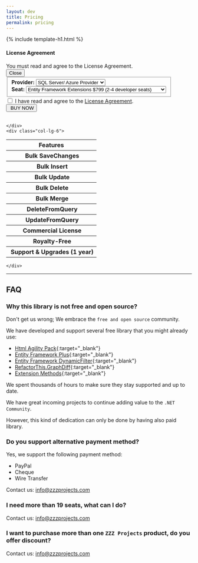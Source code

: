```yaml
---
layout: dev
title: Pricing
permalink: pricing
---
```


{% include template-h1.html %}

<div class="row">
	<div class="col-lg-6">
	
<!-- validation !-->
<div id="error_validation" class="modal fade" tabindex="-1" role="dialog" aria-labelledby="modal_agreement" aria-hidden="true">
	<div class="modal-dialog" role="document">
		<div class="modal-content">
			<div class="modal-header">
				<h4 class="modal-title" id="modal_agreement">License Agreement</h4>
			</div>
			<div class="modal-body bg-danger">
				You must read and agree to the License Agreement.
			</div>
			<div class="modal-footer">
				<button type="button" class="btn btn-secondary" data-dismiss="modal">Close</button>
			</div>
		</div>
	</div>
</div>
			
<form action="https://www.paypal.com/cgi-bin/webscr" method="post" target="_top" onsubmit="return purchase_validate()" style="width:450px;">
	<input type="hidden" name="cmd" value="_s-xclick">
	<input type="hidden" name="currency_code" value="USD">
	<fieldset class="form-group">
		<input type="hidden" name="on0" value="Seats">
		<label><b>Provider:</b></label> 
		<select id="provider_type" name="hosted_button_id" class="form-control" onchange="selectProduct()">
			<option value="GS977QXB98R2C">SQL Server/ Azure Provider</option>
			<option value="27ML36DSMHEQA">Oracle Provider</option>
			<option value="32JM43GUXW4ZW">MySQL Provider</option>
			<option value="TSCZ2KCM9QBVY">PostgreSQL</option>
			<option value="5WVPWVNDGRHH6">SQL Compact Provider</option>
			<option value="55WDUT7ENJBKU">SQLite Provider</option>
			<option value="TSCGQDC4YR2MQ">ALL Providers</option>
		</select> 
		<br />
		<label><b>Seat:</b></label> 
		<select id="product_option" name="os0" class="form-control">
			<option id="seat1" value="1 seat">Entity Framework Extensions $599 (1 developer seat)</option>
			<option id="seat2_4" value="2-4 seats" selected>Entity Framework Extensions $799 (2-4 developer seats)</option>
			<option id="seat5_9" value="5-9 seats">Entity Framework Extensions $999 (5-9 developer seats)</option>
			<option id="seat10_14" value="10-14 seats">Entity Framework Extensions $1199 (10-14 developer seats)</option>
			<option id="seat15_19" value="15-19 seats">Entity Framework Extensions $1399 (15-19 developer seats)</option>
		</select> 
	</fieldset>
	<div class="checkbox">
		<label>
			<input id="agree_agreement" type="checkbox">&nbsp;I have read and agree to the <a href="http://www.zzzprojects.com/license-agreement/" target="_blank">License Agreement</a>.
		</label>
	</div>
	<button type="submit" class="btn btn-success btn-lg"><span><i class="fa fa-shopping-cart"></i>&nbsp;<span>BUY NOW</span></span></button>
	<br /><br />
</form>	

	</div>
	<div class="col-lg-6">
	
<table class="table table-hover table-bordered" style="width: 340px;">
	<thead class="thead-inverse">
		<tr>
			<th>Features</th>
		</tr>
	</thead>
	<tbody>
		<tr>
			<th><i class="fa fa-check-square-o"></i>&nbsp;Bulk SaveChanges</th>
		</tr>
		<tr>
			<th><i class="fa fa-check-square-o"></i>&nbsp;Bulk Insert</th>
		</tr>
		<tr>
			<th><i class="fa fa-check-square-o"></i>&nbsp;Bulk Update</th>
		</tr>
		<tr>
			<th><i class="fa fa-check-square-o"></i>&nbsp;Bulk Delete</th>
		</tr>
		<tr>
			<th><i class="fa fa-check-square-o"></i>&nbsp;Bulk Merge</th>
		</tr>
		<tr>
			<th><i class="fa fa-check-square-o"></i>&nbsp;DeleteFromQuery</th>
		</tr>
		<tr>
			<th><i class="fa fa-check-square-o"></i>&nbsp;UpdateFromQuery</th>
		</tr>
		<tr>
			<th><i class="fa fa-check-square-o"></i>&nbsp;Commercial License</th>
		</tr>
		<tr>
			<th><i class="fa fa-check-square-o"></i>&nbsp;Royalty-Free</th>
		</tr>
		<tr>
			<th><i class="fa fa-check-square-o"></i>&nbsp;Support & Upgrades (1 year)</th>
		</tr>
	</tbody>
</table>

	</div>
</div>


--- 

## FAQ

### Why this library is not free and open source?
Don't get us wrong; We embrace the `free and open source` community.

We have developed and support several free library that you might already use:
- [Html Agility Pack](http://html-agility-pack.net/){:target="_blank"}
- [Entity Framework Plus](http://entityframework-plus.net/){:target="_blank"}
- [Entity Framework DynamicFilter](https://github.com/zzzprojects/EntityFramework.DynamicFilters){:target="_blank"}
- [RefactorThis.GraphDiff](https://github.com/zzzprojects/GraphDiff){:target="_blank"}
- [Extension Methods](https://github.com/zzzprojects/Z.ExtensionMethods){:target="_blank"}

We spent thousands of hours to make sure they stay supported and up to date.

We have great incoming projects to continue adding value to the `.NET Community`.

However, this kind of dedication can only be done by having also paid library.

### Do you support alternative payment method?
Yes, we support the following payment method:

- PayPal
- Cheque
- Wire Transfer

Contact us: <a href="mailto:info@zzzprojects.com">info@zzzprojects.com</a>

### I need more than 19 seats, what can I do?
Contact us: <a href="mailto:info@zzzprojects.com">info@zzzprojects.com</a>

### I want to purchase more than one `ZZZ Projects` product, do you offer discount?
Contact us: <a href="mailto:info@zzzprojects.com">info@zzzprojects.com</a>

<style>
.fa-check-square-o {
    color: #449d44;
}
</style>